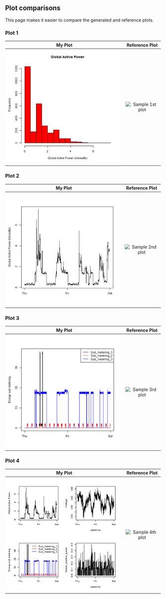 ## Plot comparisons

This page makes it easier to compare the generated and reference plots.

### Plot 1

My Plot                    |  Reference Plot
:-------------------------:|:-------------------------:
![1st plot](plot1.png)  |  ![Sample 1st plot](figure/unnamed-chunk-2.png)

### Plot 2

My Plot                    |  Reference Plot
:-------------------------:|:-------------------------:
![2nd plot](plot2.png)  |  ![Sample 2nd plot](figure/unnamed-chunk-3.png)

### Plot 3

My Plot                    |  Reference Plot
:-------------------------:|:-------------------------:
![3rd plot](plot3.png)  |  ![Sample 3rd plot](figure/unnamed-chunk-4.png)

### Plot 4

My Plot                    |  Reference Plot
:-------------------------:|:-------------------------:
![4th plot](plot4.png)  |  ![Sample 4th plot](figure/unnamed-chunk-5.png)
